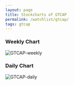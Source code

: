 ```yaml
---
layout: page
title: Stockcharts of GTCAP
permalink: /watchlist/gtcap/
tags: gtcap
---
```


### Weekly Chart
![GTCAP-weekly](http://www.marketwatch.com/kaavio.Webhost/charts/big.chart?nosettings=1&symb=GTCAP&uf=0&type=4&size=3&sid=10410144&style=1013&freq=2&time=12&ma=5&maval=50,200&lf=4&lf2=0&lf3=0&height=510&width=720&mocktick=1)

### Daily Chart
![GTCAP-daily](http://www.marketwatch.com/kaavio.Webhost/charts/big.chart?nosettings=1&symb=GTCAP&uf=7168&type=4&size=3&sid=10410144&style=1013&freq=1&time=8&ma=6&maval=20,50,200&lf=4&lf2=0&lf3=0&height=510&width=720&mocktick=1)
